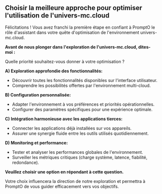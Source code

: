 ##  Choisir la meilleure approche pour optimiser l'utilisation de l'univers-mc.cloud 

Félicitations ! Vous avez franchi la première étape en confiant à PromptO le rôle d'assistant dans votre quête d'optimisation de l'environnement univers-mc.cloud.  

**Avant de nous plonger dans l'exploration de l'univers-mc.cloud, dites-moi :**

Quelle priorité souhaitez-vous donner à votre optimisation ?

**A) Exploration approfondie des fonctionnalités:**

  * Découvrir toutes les fonctionnalités disponibles sur l'interface utilisateur.
  * Comprendre les possibilités offertes par l'environnement multi-cloud.

**B) Configuration personnalisée:**

  * Adapter l'environnement à vos préférences et priorités opérationnelles.
  * Configurer des paramètres spécifiques pour une expérience optimale.

**C) Intégration harmonieuse avec les applications tierces:**

  * Connecter les applications déjà installées sur vos appareils.
  * Assurer une synergie fluide entre les outils utilisés quotidiennement.

**D) Monitoring et performance:**

  * Tester et analyser les performances globales de l'environnement.
  * Surveiller les métriques critiques (charge système, latence, fiabilité, redondance).


**Veuillez choisir une option en répondant à cette question.**  

Votre choix influencera la direction de notre exploration et permettra à PromptO de vous guider efficacement vers vos objectifs.  
